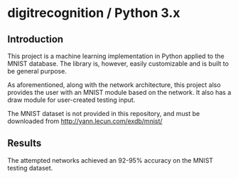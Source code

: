 # digitrecognition / Python 3.x
## Introduction
This project is a machine learning implementation in Python applied to the MNIST database.
The library is, however, easily customizable and is built to be general purpose.

As aforementioned, along with the network architecture, this project also provides the user with
an MNIST module based on the network. It also has a draw module for user-created testing
input.

The MNIST dataset is not provided in this repository, and must be downloaded from http://yann.lecun.com/exdb/mnist/

## Results
The attempted networks achieved an 92-95% accuracy on the MNIST testing dataset.
